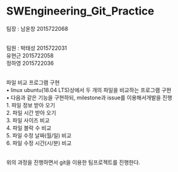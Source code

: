 # SWEngineering_Git_Practice<br>

팀장 : 남윤창 2015722068<br><br>

팀원 : 박태성 2015722031<br>
       유현근 2015722058<br>
       정하영 2015722036<br><br>

파일 비교 프로그램 구현<br>
  • linux ubuntu(18.04 LTS)상에서 두 개의 파일을 비교하는 프로그램 구현<br>
  • 다음과 같은 기능을 구현하되, milestone과 issue를 이용해서개발을 진행<br>
      1. 파일 정보 받아 오기<br>
      2. 파일 시간 받아 오기<br>
      3. 파일 사이즈 비교<br>
      4. 파일 블락 수 비교<br>
      5. 파일 수정 날짜(월/일) 비교<br>
      6. 파일 수정 시간(시/분) 비교<br><br>

위의 과정을 진행하면서 git을 이용한 팀프로젝트를 진행한다.
